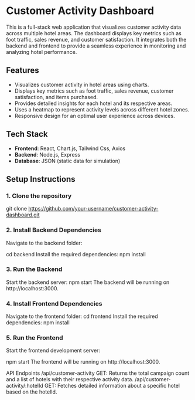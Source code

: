 # Customer Activity Dashboard

This is a full-stack web application that visualizes customer activity data across multiple hotel areas. The dashboard displays key metrics such as foot traffic, sales revenue, and customer satisfaction. It integrates both the backend and frontend to provide a seamless experience in monitoring and analyzing hotel performance.

## Features
- Visualizes customer activity in hotel areas using charts.
- Displays key metrics such as foot traffic, sales revenue, customer satisfaction, and items purchased.
- Provides detailed insights for each hotel and its respective areas.
- Uses a heatmap to represent activity levels across different hotel zones.
- Responsive design for an optimal user experience across devices.

## Tech Stack
- **Frontend**: React, Chart.js, Tailwind Css, Axios
- **Backend**: Node.js, Express
- **Database**: JSON (static data for simulation)

## Setup Instructions

### 1. Clone the repository

git clone https://github.com/your-username/customer-activity-dashboard.git


### 2. Install Backend Dependencies
Navigate to the backend folder:

cd backend
Install the required dependencies:
npm install


### 3. Run the Backend
Start the backend server:
npm start
The backend will be running on http://localhost:3000.


### 4. Install Frontend Dependencies
Navigate to the frontend folder:
cd frontend
Install the required dependencies:
npm install


### 5. Run the Frontend
Start the frontend development server:

npm start
The frontend will be running on http://localhost:3000.

API Endpoints
/api/customer-activity
GET: Returns the total campaign count and a list of hotels with their respective activity data.
/api/customer-activity/:hotelId
GET: Fetches detailed information about a specific hotel based on the hotelId.
